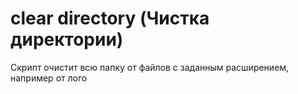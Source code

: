 # clear directory (Чистка директории)


Скрипт очистит всю папку от файлов с заданным расширением, например от лого

